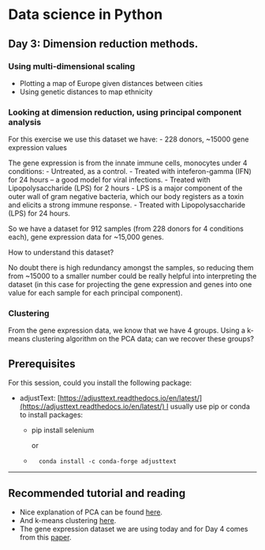 # Data science in Python
## Day 3: Dimension reduction methods.
### Using multi-dimensional scaling

+ Plotting a map of Europe given distances between cities
+ Using genetic distances to map ethnicity

### Looking at dimension reduction, using principal component analysis

For this exercise we use this dataset we have:
    - 228 donors, ~15000 gene expression values

The gene expression is from the innate immune cells, monocytes under 4 conditions:
    - Untreated, as a control.
    - Treated with inteferon-gamma (IFN) for 24 hours – a good model for viral infections.
    - Treated with Lipopolysaccharide (LPS) for 2 hours - LPS is a major component of the outer wall of gram negative bacteria, which our body registers as a toxin and elicits a strong immune response.
    - Treated with Lipopolysaccharide (LPS) for 24 hours.
    
So we have a dataset for 912 samples (from 228 donors for 4 conditions each), gene expression data for ~15,000 genes. 

How to understand this dataset?

No doubt there is high redundancy amongst the samples, so reducing them from ~15000 to a smaller number could be really helpful into interpreting the dataset (in this case for projecting the gene expression and genes into one value for each sample for each principal component).

### Clustering

From the gene expression data, we know that we have 4 groups. Using a k-means clustering algorithm on the PCA data; can we recover these groups?

Prerequisites
-------------

For this session, could you install the following package:

*   adjustText: [https://adjusttext.readthedocs.io/en/latest/](https://adjusttext.readthedocs.io/en/latest/) I usually use pip or conda to install packages: 
    *   pip install selenium
        
        or
    *       conda install -c conda-forge adjusttext
        

* * *

Recommended tutorial and reading
--------------------------------

*   Nice explanation of PCA can be found [here](https://stats.stackexchange.com/questions/2691/making-sense-of-principal-component-analysis-eigenvectors-eigenvalues).
*   And k-means clustering [here](https://realpython.com/k-means-clustering-python/).
*   The gene expression dataset we are using today and for Day 4 comes from this [paper](https://www.science.org/doi/10.1126/science.1246949).
